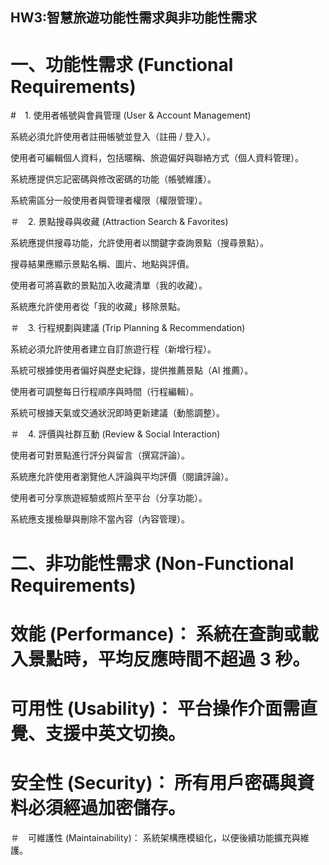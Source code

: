 ## HW3:智慧旅遊功能性需求與非功能性需求
# 一、功能性需求 (Functional Requirements)
#　1. 使用者帳號與會員管理 (User & Account Management)

系統必須允許使用者註冊帳號並登入（註冊 / 登入）。

使用者可編輯個人資料，包括暱稱、旅遊偏好與聯絡方式（個人資料管理）。

系統應提供忘記密碼與修改密碼的功能（帳號維護）。

系統需區分一般使用者與管理者權限（權限管理）。

＃　2. 景點搜尋與收藏 (Attraction Search & Favorites)

系統應提供搜尋功能，允許使用者以關鍵字查詢景點（搜尋景點）。

搜尋結果應顯示景點名稱、圖片、地點與評價。

使用者可將喜歡的景點加入收藏清單（我的收藏）。

系統應允許使用者從「我的收藏」移除景點。

＃　3. 行程規劃與建議 (Trip Planning & Recommendation)

系統必須允許使用者建立自訂旅遊行程（新增行程）。

系統可根據使用者偏好與歷史紀錄，提供推薦景點（AI 推薦）。

使用者可調整每日行程順序與時間（行程編輯）。

系統可根據天氣或交通狀況即時更新建議（動態調整）。

＃　4. 評價與社群互動 (Review & Social Interaction)

使用者可對景點進行評分與留言（撰寫評論）。

系統應允許使用者瀏覽他人評論與平均評價（閱讀評論）。

使用者可分享旅遊經驗或照片至平台（分享功能）。

系統應支援檢舉與刪除不當內容（內容管理）。

# 二、非功能性需求 (Non-Functional Requirements)

# 效能 (Performance)： 系統在查詢或載入景點時，平均反應時間不超過 3 秒。
# 可用性 (Usability)： 平台操作介面需直覺、支援中英文切換。
# 安全性 (Security)： 所有用戶密碼與資料必須經過加密儲存。
＃　可維護性 (Maintainability)： 系統架構應模組化，以便後續功能擴充與維護。
